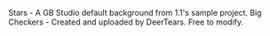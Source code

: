 Stars - A GB Studio default background from 1.1's sample project.
Big Checkers - Created and uploaded by DeerTears. Free to modify.
